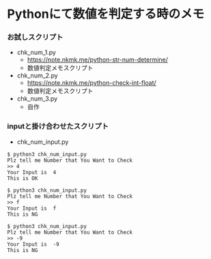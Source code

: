 # Pythonにて数値を判定する時のメモ

### お試しスクリプト

+ chk_num_1.py
    + https://note.nkmk.me/python-str-num-determine/
    + 数値判定メモスクリプト
+ chk_num_2.py
    + https://note.nkmk.me/python-check-int-float/
    + 数値判定メモスクリプト
+ chk_num_3.py
    + 自作

### inputと掛け合わせたスクリプト

+ chk_num_input.py

```
$ python3 chk_num_input.py 
Plz tell me Number that You Want to Check 
>> 4
Your Input is  4
This is OK
```
```
$ python3 chk_num_input.py 
Plz tell me Number that You Want to Check 
>> f
Your Input is  f
This is NG
```
```
$ python3 chk_num_input.py 
Plz tell me Number that You Want to Check 
>> -9
Your Input is  -9
This is NG
```
